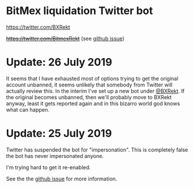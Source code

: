 BitMex liquidation Twitter bot
=================================

https://twitter.com/BXRekt

~~https://twitter.com/BitmexRekt~~ (see [github issue](https://github.com/LittleLightLittleFire/REKT/issues/7))

Update: 26 July 2019
=================================
It seems that I have exhausted most of options trying to get the original account unbanned, it seems unlikely that somebody from Twitter will actually review this.
In the interim I've set up a new bot under [@BXRekt](https://twitter.com/BXRekt).
If the original becomes unbanned, then we'll probably move to BXRekt anyway, least it gets reported again and in this bizarro world god knows what can happen.

Update: 25 July 2019
=================================

Twitter has suspended the bot for "impersonation".
This is completely false the bot has never impersonated anyone.

I'm trying hard to get it re-enabled.

See the the [github issue](https://github.com/LittleLightLittleFire/REKT/issues/7) for more information.

